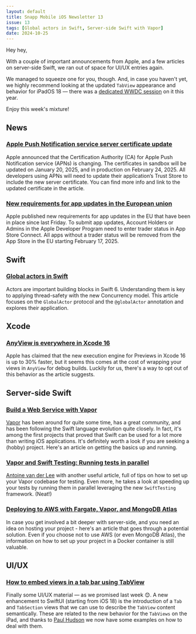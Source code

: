```yaml
---
layout: default
title: Snapp Mobile iOS Newsletter 13
issue: 13
tags: [Global actors in Swift, Server-side Swift with Vapor]
date: 2024-10-25
---
```


Hey hey,

With a couple of important announcements from Apple, and a few articles on server-side Swift, we ran out of space for UI/UX entries again.

We managed to squeeze one for you, though. And, in case you haven't yet, we highly recommend looking at the updated `TabView` appearance and behavior for iPadOS 18 — there was a [dedicated WWDC session](https://developer.apple.com/videos/play/wwdc2024/10147) on it this year.

Enjoy this week's mixture!

## News

### [Apple Push Notification service server certificate update](https://developer.apple.com/news/?id=09za8wzy)

Apple announced that the Certification Authority (CA) for Apple Push Notification service (APNs) is changing. The certificates in sandbox will be updated on January 20, 2025, and in production on February 24, 2025. All developers using APNs will need to update their application’s Trust Store to include the new server certificate. You can find more info and link to the updated certificate in the article.

### [New requirements for app updates in the European union](https://developer.apple.com/news/?id=yfacfeal)

Apple published new requirements for app updates in the EU that have been in place since last Friday. To submit app updates, Account Holders or Admins in the Apple Developer Program need to enter trader status in App Store Connect. All apps without a trader status will be removed from the App Store in the EU starting February 17, 2025.

## Swift

### [Global actors in Swift](https://swiftwithmajid.com/2024/03/12/global-actors-in-swift/)

Actors are important building blocks in Swift 6. Understanding them is key to applying thread-safety with the new Concurrency model. This article focuses on the `GlobalActor` protocol and the `@globalActor` annotation and explores their application.

## Xcode

### [AnyView is everywhere in Xcode 16](https://augmentedcode.io/2024/10/21/anyview-is-everywhere-in-xcode-16/)

Apple has claimed that the new execution engine for Previews in Xcode 16 is up to 30% faster, but it seems this comes at the cost of wrapping your views in `AnyView` for debug builds. Luckily for us, there's a way to opt out of this behavior as the article suggests.

## Server-side Swift

### [Build a Web Service with Vapor](https://www.swift.org/getting-started/vapor-web-server/)

[Vapor](https://vapor.codes) has been around for quite some time, has a great community, and has been following the Swift language evolution quite closely. In fact, it's among the first projects that proved that Swift can be used for a lot more than writing iOS applications. It's definitely worth a look if you are seeking a (hobby) project. Here's an article on getting the basics up and running.

### [Vapor and Swift Testing: Running tests in parallel](https://www.avanderlee.com/general/vapor-and-swift-testing-running-tests-in-parallel/)

[Antoine van der Lee](https://x.com/twannl) with another useful article, full of tips on how to set up your Vapor codebase for testing. Even more, he takes a look at speeding up your tests by running them in parallel leveraging the new `SwiftTesting` framework. (Neat!)

### [Deploying to AWS with Fargate, Vapor, and MongoDB Atlas](https://www.swift.org/documentation/server/guides/deploying/aws-copilot-fargate-vapor-mongo.html)

In case you get involved a bit deeper with server-side, and you need an idea on hosting your project - here's an article that goes through a potential solution. Even if you choose not to use AWS (or even MongoDB Atlas), the information on how to set up your project in a Docker container is still valuable.

## UI/UX

### [How to embed views in a tab bar using TabView](https://www.hackingwithswift.com/quick-start/swiftui/how-to-embed-views-in-a-tab-bar-using-tabview)

Finally some UI/UX material — as we promised last week 😊. A new enhancement to SwiftUI (starting from iOS 18) is the introduction of a `Tab` and `TabSection` views that we can use to describe the `TabView` content semantically. These are related to the new behavior for the `TabViews` on the iPad, and thanks to [Paul Hudson](https://mastodon.social/@twostraws) we now have some examples on how to deal with them.
